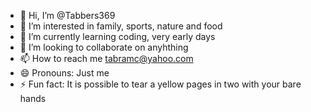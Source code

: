 - 👋 Hi, I’m @Tabbers369
- 👀 I’m interested in family, sports, nature and food
- 🌱 I’m currently learning coding, very early days
- 💞️ I’m looking to collaborate on anyhthing
- 📫 How to reach me tabramc@yahoo.com
- 😄 Pronouns: Just me
- ⚡ Fun fact: It is possible to tear a yellow pages in two with your bare hands

<!---
Tabbers369/Tabbers369 is a ✨ special ✨ repository because its `README.md` (this file) appears on your GitHub profile.
You can click the Preview link to take a look at your changes.
--->
